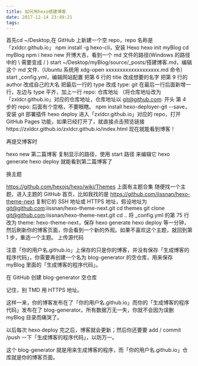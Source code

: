 ```yaml
---
title: 如何用hexo搭建博客
date: 2017-12-14 23:49:21
tags:
---
```

首先cd ~/Desktop,在 GitHub 上新建一个空 repo，repo 名称是「zxldcr.github.io」
npm install -g hexo-cli，安装 Hexo
hexo init myBlog
cd myBlog
npm i
hexo new 开博大吉，看到一个 md 文件的路径(Windows 的路径中的 \ 需要变成 / )
start ~/Desktop/myBlog/source/_posts/搭建博客.md，编辑这个 md 文件.（Ubuntu 系统用 xdg-open xxxxxxxxxxxxxxxxxxx.md 命令）
start _config.yml，编辑网站配置
把第 6 行的 title 改成想要的名字
把第 9 行的 author 改成自己的大名
把最后一行的 type 改成 type: git
在最后一行后面新增一行，左边与 type 平齐，加上一行 repo: 仓库地址 （将仓库地址改为「zxldcr.github.io」对应的仓库地址，仓库地址以 git@github.com: 开头
第 4 步的 repo: 后面有个空格，不要眼瞎。
npm install hexo-deployer-git --save，安装 git 部署插件
hexo deploy
进入「zxldcr.github.io」对应的 repo，打开 GitHub Pages 功能，如果已经打开了，就直接点击预览链接https://zxldcr.github.io/zxldcr.github.io/index.html
现在就能看到博客！

再提交博客时

hexo new 第二篇博客
复制显示的路径，使用 start 路径 来编辑它
hexo generate
hexo deploy
就能看到第二篇博客了

换主题

https://github.com/hexojs/hexo/wiki/Themes 上面有主题合集
随便找一个主题，进入主题的 GitHub 首页，比如我找的是 https://github.com/iissnan/hexo-theme-next
复制它的 SSH 地址或 HTTPS 地址，假设地址为 git@github.com:iissnan/hexo-theme-next.git
cd themes
git clone git@github.com:iissnan/hexo-theme-next.git
cd ..
将 _config.yml 的第 75 行改为 theme: hexo-theme-next，保存
hexo generate
hexo deploy
等一分钟，然后刷新你的博客页面，你会看到一个新的外观。如果不喜欢这个主题，就回到第 1 步，重选一个主题。
上传源代码

注意「你的用户名.github.io」上保存的只是你的博客，并没有保存「生成博客的程序代码」，你需要再创建一个名为 blog-generator 的空仓库，用来保存 myBlog 里面的「生成博客的程序代码」。

在 GitHub 创建 blog-generator 空仓库

记住，别 TMD 用 HTTPS 地址。

这样一来，你的博客发布在了「你的用户名.github.io」而你的「生成博客的程序代码」发布在了 blog-generator。所有数据万无一失，你就不会因为误删 myBlog 目录而痛哭了。

以后每次 hexo deploy 完之后，博客就会更新；然后你还要要 add / commit /push 一下「生成博客的程序代码」，以防万一。

这个 blog-generator 就是用来生成博客的程序，而「你的用户名.github.io」仓库就是你的博客页面。